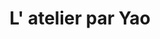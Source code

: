 ---
title: "L' atelier par Yao"
description: "L' atelier par Yao"
layout: shop
keywords:
  - 美食競賽
  - 台灣美食
  - 美食精選
datePublished: "2025-06-30"
dateModified: "2025-07-05"
city: "台中市"
district: "太平區"
address: "台中市太平區新福十六街68號2樓"
phone: "0968059811"
geo: "24.152858019081652, 120.7051389087968"
google_map: "https://maps.app.goo.gl/XrD3Di6Z9HSjf1dX7"
footinder: "https://footinder.com.tw/%E5%8F%B0%E4%B8%AD%E5%B8%82%E5%A4%AA%E5%B9%B3%E5%8D%80/141568/"
official: "https://www.twlatelier.com/"
award:
  - name: "500盤"
    year: "2024"
    entries:
      - dishes:
          - "黑糖|甘酒|櫻花"

---
